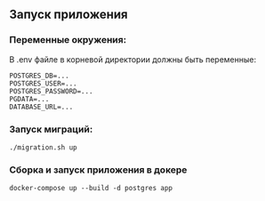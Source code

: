 ## Запуск приложения

### Переменные окружения:
В .env файле в корневой директории должны быть переменные:
```
POSTGRES_DB=...
POSTGRES_USER=...
POSTGRES_PASSWORD=...
PGDATA=...
DATABASE_URL=...
```
### Запуск миграций:
```shell
./migration.sh up
```

### Сборка и запуск приложения в докере
```shell
docker-compose up --build -d postgres app
```
